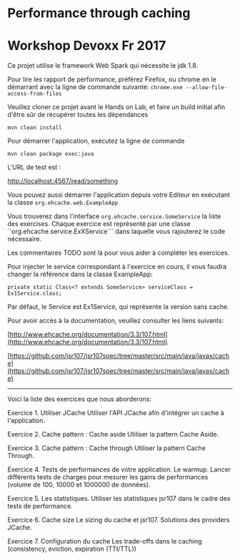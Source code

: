 # Performance through caching
# Workshop Devoxx Fr 2017


Ce projet utilise le framework Web Spark qui nécessite le jdk 1.8.

Pour lire les rapport de performance, préférez Firefox, ou chrome en le démarrant avec la ligne de commande suivante:
```chrome.exe --allow-file-access-from-files```

Veuillez cloner ce projet avant le Hands on Lab, et faire un build initial afin d'être sûr de récupérer toutes les dépendances
 
```mvn clean install```

Pour démarrer l'application, exécutez la ligne de commande

```mvn clean package exec:java```

L'URL de test est :

[http://localhost:4567/read/something](http://localhost:4567/read/something)



Vous pouvez aussi démarrer l'application depuis votre Editeur en exécutant la classe ```org.ehcache.web.ExampleApp```

Vous trouverez dans l'interface ```org.ehcache.service.SomeService``` la liste des exercises.
Chaque exercice est représenté par une classe ``org.ehcache.service.ExXService``` dans laquelle vous rajouterez le code nécessaire.

Les commentaires TODO sont là pour vous aider à compléter les exercices.

Pour injecter le service correspondant à l'exercice en cours, il vous faudra changer la référence dans la classe ExampleApp:

```private static Class<? extends SomeService> serviceClass = Ex1Service.class;```

Par défaut, le Service est Ex1Service, qui représente la version sans cache.

Pour avoir accès à la documentation, veuillez consulter les liens suivants:
 
[http://www.ehcache.org/documentation/3.3/107.html](http://www.ehcache.org/documentation/3.3/107.html)

[https://github.com/jsr107/jsr107spec/tree/master/src/main/java/javax/cache](https://github.com/jsr107/jsr107spec/tree/master/src/main/java/javax/cache)

---

Voici la liste des exercices que nous aborderons:

Exercice 1. Utiliser JCache
Utiliser l'API JCache afin d'intégrer un cache à l'application.

Exercice 2. Cache pattern : Cache aside
Utiliser la pattern Cache Aside.

Exercice 3. Cache pattern : Cache through
Utiliser la pattern Cache Through.

Exercice 4. Tests de performances de votre application.
Le warmup.
Lancer différents tests de charges pour mesurer les gains de performances (volume de 100, 10000 et 1000000 de données).

Exercice 5. Les statistiques.
Utiliser les statistiques jsr107 dans le cadre des tests de performance.

Exercice 6. Cache size
Le sizing du cache et jsr107. Solutions des providers JCache.

Exercice 7. Configuration du cache
Les trade-offs dans le caching (consistency, eviction, expiration (TTI/TTL))

